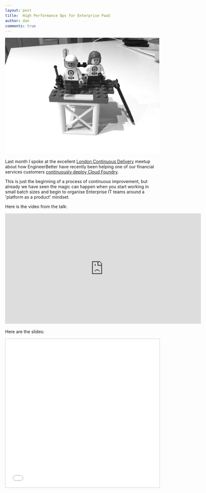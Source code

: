 ```yaml
---
layout: post
title:  High Performance Ops for Enterprise PaaS
author: dan
comments: true
---
```


<img src="/images/blog/lego-cf-team.jpg" class="image fit">

Last month I spoke at the excellent [London Continuous Delivery](https://www.meetup.com/London-Continuous-Delivery/) meetup about how EngineerBetter have recently been helping one of our financial services customers [continuously deploy Cloud Foundry](/2016/12/14/notes-on-continuously-deploying-cloudfoundry.html).

This is just the beginning of a process of continuous improvement, but already we have seen the magic can happen when you start working in small batch sizes and begin to organise Enterprise IT teams around a 'platform as a product' mindset.

<!--more-->

Here is the video from the talk:

<iframe src="https://player.vimeo.com/video/195472392" width="640" height="360" frameborder="0" webkitallowfullscreen mozallowfullscreen allowfullscreen></iframe>

Here are the slides:

<iframe src="//www.slideshare.net/slideshow/embed_code/key/DtJe4XEbqtQYm9" width="595" height="485" frameborder="0" marginwidth="0" marginheight="0" scrolling="no" style="border:1px solid #CCC; border-width:1px; margin-bottom:5px; max-width: 100%;" allowfullscreen> </iframe>
